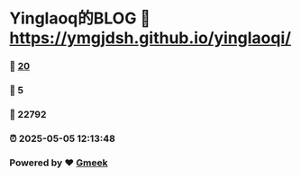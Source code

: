 # Yinglaoq的BLOG :link: https://ymgjdsh.github.io/yinglaoqi/ 
### :page_facing_up: [20](https://ymgjdsh.github.io/yinglaoqi//tag.html) 
### :speech_balloon: 5 
### :hibiscus: 22792 
### :alarm_clock: 2025-05-05 12:13:48 
### Powered by :heart: [Gmeek](https://github.com/Meekdai/Gmeek)
